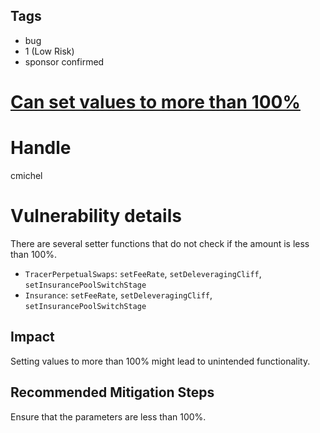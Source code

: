 ## Tags

- bug
- 1 (Low Risk)
- sponsor confirmed

# [Can set values to more than 100%](https://github.com/code-423n4/2021-06-tracer-findings/issues/102) 

# Handle

cmichel


# Vulnerability details

There are several setter functions that do not check if the amount is less than 100%.

- `TracerPerpetualSwaps`: `setFeeRate`, `setDeleveragingCliff`, `setInsurancePoolSwitchStage`
- `Insurance`: `setFeeRate`, `setDeleveragingCliff`, `setInsurancePoolSwitchStage`

## Impact
Setting values to more than 100% might lead to unintended functionality.

## Recommended Mitigation Steps
Ensure that the parameters are less than 100%.

